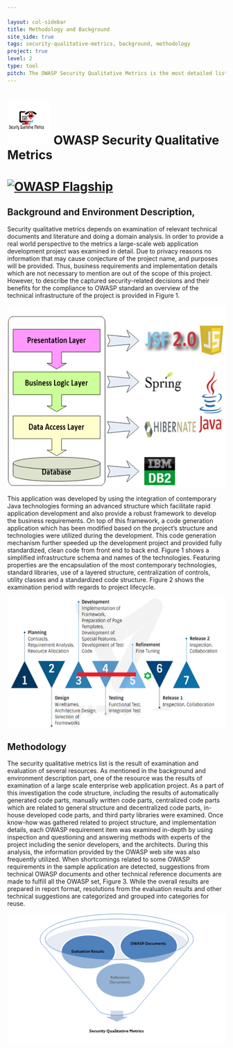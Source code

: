 ```yaml
---

layout: col-sidebar
title: Methodology and Background
site_side: true
tags: security-qualitative-metrics, background, methodology
project: true
level: 2
type: tool
pitch: The OWASP Security Qualitative Metrics is the most detailed list of metrics which evaluate security level of web projects. It shows the level of coverage of OWASP ASVS. 
---
```



# ![Project Logo](images/logo_100px.png) OWASP Security Qualitative Metrics 


# [![OWASP Flagship](https://img.shields.io/badge/owasp-flagship-blue.svg)](https://owasp.org/projects/)


## Background and Environment Description, 

Security qualitative metrics depends on examination of relevant technical documents and literature and doing a domain analysis. In order to provide a real world perspective to the metrics a large-scale web application development project was examined in detail. Due to privacy reasons no information that may cause conjecture of the project name, and purposes will be provided. Thus, business requirements and implementation details which are not necessary to mention are out of the scope of this project. However, to describe the captured security-related decisions and their benefits for the compliance to OWASP standard an overview of the technical infrastructure of the project is provided in Figure 1.


![Figure 1](images/screenshot1.png)

This application was developed by using the integration of contemporary Java technologies forming an advanced structure which facilitate rapid application development and also provide a robust framework to develop the business requirements. On top of this framework, a code generation application which has been modified based on the project’s structure and technologies were utilized during the development. This code generation mechanism further speeded up the development project and provided fully standardized, clean code from front end to back end. Figure 1 shows a simplified infrastructure schema and names of the technologies. Featuring properties are the encapsulation of the most contemporary technologies, standard libraries, use of a layered structure, centralization of controls, utility classes and a standardized code structure. Figure 2 shows the examination period with regards to project lifecycle.


![Figure 2](images/screenshot2.png)


## Methodology
The security qualitative metrics list is the result of examination and evaluation of several resources. As mentioned in the background and environment description part, one of the resource was the results of examination of a large scale enterprise web application project. As a part of this investigation the code structure, including the results of automatically generated code parts, manually written code parts, centralized code parts which are related to general structure and decentralized code parts, in-house developed code parts, and third party libraries were examined. Once know-how was gathered related to project structure, and implementation details, each OWASP requirement item was examined in-depth by using inspection and questioning and answering methods with experts of the project including the senior developers, and the architects. During this analysis, the information provided by the OWASP web site was also frequently utilized. When shortcomings related to some OWASP requirements in the sample application are detected, suggestions from technical OWASP documents and other technical reference documents are made to fulfill all the OWASP set, Figure 3. While the overall results are prepared in report format, resolutions from the evaluation results and other technical suggestions are categorized and grouped into categories for reuse. 

![Figure 3](images/screenshot3.png)
  
